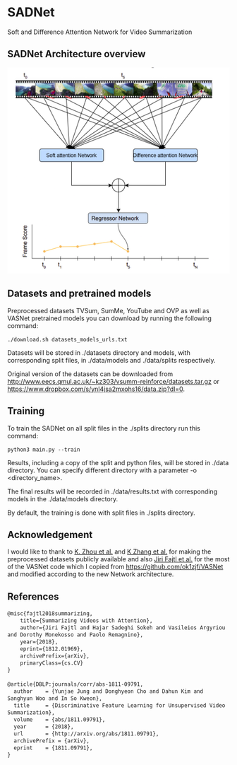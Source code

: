 # SADNet
Soft and Difference Attention Network for Video Summarization

## SADNet Architecture overview

<p align="center">
  <img src="./readmeImg/SADNet.png">
</p>

## Datasets and pretrained models

Preprocessed datasets TVSum, SumMe, YouTube and OVP as well as VASNet pretrained models you can download by running the following command:

    ./download.sh datasets_models_urls.txt

Datasets will be stored in ./datasets directory and models, with corresponding split files, in ./data/models and ./data/splits respectively.

Original version of the datasets can be downloaded from http://www.eecs.qmul.ac.uk/~kz303/vsumm-reinforce/datasets.tar.gz or https://www.dropbox.com/s/ynl4jsa2mxohs16/data.zip?dl=0.

## Training

To train the SADNet on all split files in the ./splits directory run this command:

    python3 main.py --train

Results, including a copy of the split and python files, will be stored in ./data directory. You can specify different directory with a parameter -o <directory_name>.

The final results will be recorded in ./data/results.txt with corresponding models in the ./data/models directory.

By default, the training is done with split files in ./splits directory.


## Acknowledgement

I would like to thank to [K. Zhou et al.](https://github.com/KaiyangZhou/pytorch-vsumm-reinforce) and [K Zhang et al.](https://github.com/azhar0100/VASNet/blob/master) for making the preprocessed datasets publicly available and also [Jiri Fajtl et al.]() for the most of the VASNet code which I copied from https://github.com/ok1zjf/VASNet and modified according to the new Network architecture.

## References

    @misc{fajtl2018summarizing,
        title={Summarizing Videos with Attention},
        author={Jiri Fajtl and Hajar Sadeghi Sokeh and Vasileios Argyriou and Dorothy Monekosso and Paolo Remagnino},
        year={2018},
        eprint={1812.01969},
        archivePrefix={arXiv},
        primaryClass={cs.CV}
    }

    @article{DBLP:journals/corr/abs-1811-09791,
      author    = {Yunjae Jung and Donghyeon Cho and Dahun Kim and Sanghyun Woo and In So Kweon},
      title     = {Discriminative Feature Learning for Unsupervised Video Summarization},
      volume    = {abs/1811.09791},
      year      = {2018},
      url       = {http://arxiv.org/abs/1811.09791},
      archivePrefix = {arXiv},
      eprint    = {1811.09791},
    }
